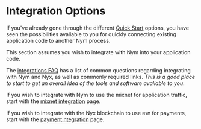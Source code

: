 # Integration Options
If you've already gone through the different [Quick Start](/quickstart/overview.md) options, you have seen the possibilities avaliable to you for quickly connecting existing application code to another Nym process. 

This section assumes you wish to integrate with Nym into your application code. 

The [integrations FAQ](./faq.md) has a list of common questions regarding integrating with Nym and Nyx, as well as commonly required links. _This is a good place to start to get an overall idea of the tools and software avaliable to you_. 

If you wish to integrate with Nym to use the mixnet for application traffic, start with the [mixnet integration](/integrations/mixnet-integration.md) page. 

If you wish to integrate with the Nyx blockchain to use `NYM` for payments, start with the [payment ntegration](/integrations/payment-integration.md) page. 
